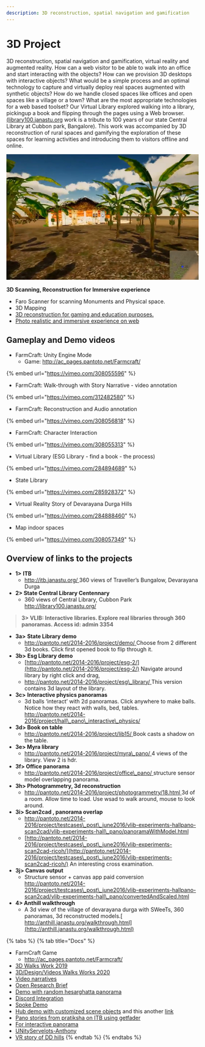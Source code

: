 ```yaml
---
description: 3D reconstruction, spatial navigation and gamification
---
```


# 3D Project

3D reconstruction, spatial navigation and gamification, virtual reality and augmented reality. How can a web visitor to be able to walk into an office and start interacting with the objects? How can we provision 3D desktops with interactive objects? What would be a simple process and an optimal technology to capture and virtually deploy real spaces augmented with synthetic objects? How do we handle closed spaces like offices and open spaces like a village or a town? What are the most appropriate technologies for a web based toolset? Our Virtual Library explored walking into a library, pickingup a book and flipping through the pages using a Web browser. [(](http://library100.janastu.org/)[library100.janastu.or](http://library100.janastu.org/)g work is a tribute to 100 years of our state Central Library at Cubbon park, Bangalore). This work was accompanied by 3D reconstruction of rural spaces and gamifying the exploration of these spaces for learning activities and introducing them to visitors offline and online.

![](../.gitbook/assets/3d.png)

**3D Scanning, Reconstruction for Immersive experience**

* Faro Scanner for scanning Monuments and Physical space.
* 3D Mapping
* [3D reconstruction for gaming and education purposes.](http://anthill.janastu.org)
* [Photo realistic and immersive experience on web](https://itb.janastu.org/)

## Gameplay and Demo videos

* FarmCraft: Unity Engine Mode
  * Game: [http://ac\_pages.pantoto.net/Farmcraft/](http://ac\_pages.pantoto.net/Farmcraft/)

{% embed url="https://vimeo.com/308055596" %}

* FarmCraft: Walk-through with Story Narrative - video annotation

{% embed url="https://vimeo.com/312482580" %}

* FarmCraft: Reconstruction and Audio annotation

{% embed url="https://vimeo.com/308056818" %}

* FarmCraft: Character Interaction

{% embed url="https://vimeo.com/308055313" %}

* Virtual Library (ESG Library - find a book - the process)

{% embed url="https://vimeo.com/284894689" %}

* State Library

{% embed url="https://vimeo.com/285928372" %}

* Virtual Reality Story of Devarayana Durga Hills

{% embed url="https://vimeo.com/284888460" %}

* Map indoor spaces

{% embed url="https://vimeo.com/308057349" %}

## &#x20;Overview of links to the projects

* **1>** **ITB**&#x20;
  * [http://itb.janastu.org/ ](http://itb.janastu.org/) 360 views of Traveller’s Bungalow, Devarayana Durga
* **2> State Central Library Centennary**
  * 360 views of Central Library, Cubbon Park [http://library100.janastu.org/ ](http://library100.janastu.org/)

> **3> VLIB: Interactive libraries. Explore real libraries through 360 panoramas.  Access id: admin 3354** &#x20;

* **3a>** **State Library demo**&#x20;
  * [http://pantoto.net/2014-2016/project/demo/ ](http://pantoto.net/2014-2016/project/demo/)Choose from 2 different 3d books. Click first opened book to flip through it.
* **3b>** **Esg Library demo**
  * [http://pantoto.net/2014-2016/project/esg-2/](http://pantoto.net/2014-2016/project/esg-2/) Navigate around library by right click and drag,
  * [http://pantoto.net/2014-2016/project/esg\_library/ ](http://pantoto.net/2014-2016/project/esg\_library/) This version contains 3d layout of the library.
* **3c>** **Interactive physics panoramas**
  * 3d balls ‘interact’ with 2d panoramas. Click anywhere to make balls. Notice how they react with walls, bed, tables. [http://pantoto.net/2014-2016/project/hall\_pano\_interactive\_physics/ ](http://pantoto.net/2014-2016/project/hall\_pano\_interactive\_physics/)
* **3d> Book on table**
  * [http://pantoto.net/2014-2016/project/lib15/ ](http://pantoto.net/2014-2016/project/lib15/) Book casts a shadow on the table.
* **3e> Myra library**
  * [http://pantoto.net/2014-2016/project/myra\_pano/ ](http://pantoto.net/2014-2016/project/myra\_pano/)4 views of the library. View 2 is hdr.
* **3f> Office panorama**
  * [http://pantoto.net/2014-2016/project/office\_pano/ ](http://pantoto.net/2014-2016/project/office\_pano/)structure sensor model overlapping panorama.
* **3h> Photogrammetry, 3d reconstruction**
  * [http://pantoto.net/2014-2016/project/photogrammetry/18.html ](http://pantoto.net/2014-2016/project/photogrammetry/18.html) 3d of a room. Allow time to load. Use wsad to walk around, mouse to look around.
* **3i> Scan2cad , panorama overlap**
  * [http://pantoto.net/2014-2016/project/testcases\_post\_june2016/vlib-experiments-hallpano-scan2cad/vlib-experiments-hall\_pano/panoramaWithModel.html ](http://pantoto.net/2014-2016/project/testcases\_post\_june2016/vlib-experiments-hallpano-scan2cad/vlib-experiments-hall\_pano/panoramaWithModel.html)
  * [http://pantoto.net/2014-2016/project/testcases\_post\_june2016/vlib-experiments-scan2cad-ricoh/](http://pantoto.net/2014-2016/project/testcases\_post\_june2016/vlib-experiments-scan2cad-ricoh/) An interesting cross examination.
* **3j> Canvas output**
  * Structure sensor + canvas app paid conversion[ http://pantoto.net/2014-2016/project/testcases\_post\_june2016/vlib-experiments-hallpano-scan2cad/vlib-experiments-hall\_pano/convertedAndScaled.html ](http://pantoto.net/2014-2016/project/testcases\_post\_june2016/vlib-experiments-hallpano-scan2cad/vlib-experiments-hall\_pano/convertedAndScaled.html)
* **4> Anthill walkthrough**
  * A 3d view of the village of devarayana durga with SWeeTs, 360 panoramas, 3d reconstructed models.[ http://anthill.janastu.org/walkthrough.html](http://anthill.janastu.org/walkthrough.html)

{% tabs %}
{% tab title="Docs" %}
* FarmCraft Game
  * [http://ac\_pages.pantoto.net/Farmcraft/](http://ac\_pages.pantoto.net/Farmcraft/)
* [3D Walks Work 2019](https://docs.google.com/document/d/1nu8vF6ZdgD-kdkf61eest6bL3mSqF7D\_-gyWGkbAMS4/edit)
* [3D/Design/Videos Walks Works 2020](https://docs.google.com/document/d/1mkxA4yJ6bhbi-lTK5CWqkJyP3kva0V8QcSdzr0QFEko/edit)
* [Video narratives](https://docs.google.com/document/d/1RdFiUvzTaP5coQ3JvaNrcdLJypEwy94uN-\_3uGqXv2Y/edit)
* [Open Research Brief](https://hackmd.io/c454YbJyQGSQ13BobDR\_RA)
* [Demo with random hesarghatta panorama](https://hubs.mozilla.com/9ojfiR9/pure-linen-volume)
* [Discord Integration](https://discord.gg/VmS2p6)
* [Spoke Demo](https://hubs.mozilla.com/scenes/En2BTqu)
* [Hub demo with customized scene objects](https://hub.link/vRCCNq7) and this another [link](https://hubs.mozilla.com/9ojfiR9/pure-linen-volume)
* [Pano stories from pratiksha on ITB using getfader](https://app.getfader.com/projects/64a1c57f-3824-4cc0-8088-ccf510db976f/publish)
* [For interactive panorama](https://bear71vr.nfb.ca/)
* [UNityServelots-Anthony](https://drive.google.com/drive/folders/1vIfdbWdDzZgl8nqgNgmS9Iml0L3hS-rb?usp=sharing)
* [VR story of DD hills](https://app.getfader.com/projects/64a1c57f-3824-4cc0-8088-ccf510db976f/publish)
{% endtab %}
{% endtabs %}
